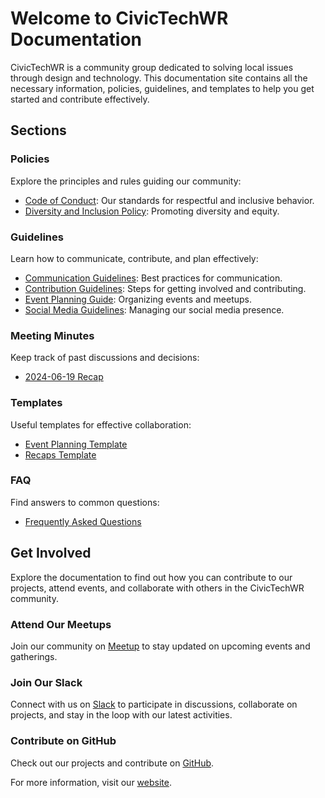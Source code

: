 # Welcome to CivicTechWR Documentation

CivicTechWR is a community group dedicated to solving local issues through design and technology. This documentation site contains all the necessary information, policies, guidelines, and templates to help you get started and contribute effectively.

## Sections

### Policies

Explore the principles and rules guiding our community:

- [Code of Conduct](policies/Code_of_Conduct.md): Our standards for respectful and inclusive behavior.
- [Diversity and Inclusion Policy](policies/Diversity_and_Inclusion_Policy.md): Promoting diversity and equity.

### Guidelines

Learn how to communicate, contribute, and plan effectively:

- [Communication Guidelines](guidelines/Communication_Guidelines.md): Best practices for communication.
- [Contribution Guidelines](guidelines/Contribution_Guidelines.md): Steps for getting involved and contributing.
- [Event Planning Guide](guidelines/Event_Planning_Guide.md): Organizing events and meetups.
- [Social Media Guidelines](guidelines/SocialMedia_Guidelines.md): Managing our social media presence.

### Meeting Minutes

Keep track of past discussions and decisions:

- [2024-06-19 Recap](recaps/2024-06-19_recap.md)

### Templates

Useful templates for effective collaboration:

- [Event Planning Template](ctwr-templates/Event_Planning_Template.md)
- [Recaps Template](ctwr-templates/Recaps_Template.md)

### FAQ

Find answers to common questions:

- [Frequently Asked Questions](faq/index.md)

## Get Involved

Explore the documentation to find out how you can contribute to our projects, attend events, and collaborate with others in the CivicTechWR community.

### Attend Our Meetups

Join our community on [Meetup](https://www.meetup.com/civictechwr/) to stay updated on upcoming events and gatherings.

### Join Our Slack

Connect with us on [Slack](https://join.slack.com/t/civictechwr/shared_invite/zt-2ldijjy0i-gaGvPkuafPt9Zpn7jml70w) to participate in discussions, collaborate on projects, and stay in the loop with our latest activities.

### Contribute on GitHub

Check out our projects and contribute on [GitHub](https://github.com/CivicTechWR).

For more information, visit our [website](https://civictechwr.org).

